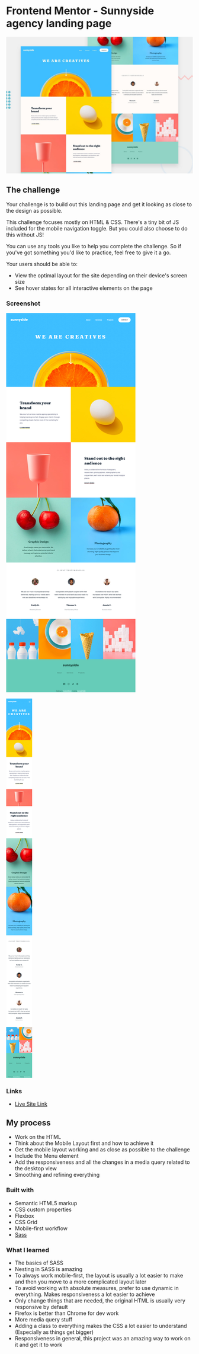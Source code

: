 # Frontend Mentor - Sunnyside agency landing page

![Design preview for the Sunnyside agency landing page coding challenge](./design/desktop-preview.jpg)

## The challenge

Your challenge is to build out this landing page and get it looking as close to the design as possible.

This challenge focuses mostly on HTML & CSS. There's a tiny bit of JS included for the mobile navigation toggle. But you could also choose to do this without JS!

You can use any tools you like to help you complete the challenge. So if you've got something you'd like to practice, feel free to give it a go.

Your users should be able to:

- View the optimal layout for the site depending on their device's screen size
- See hover states for all interactive elements on the page

### Screenshot

![Desktop](./assets/images/desktop-preview.png)

![Mobile](./assets/images/mobile-preview.png)

### Links

- [Live Site Link](https://sunnyside-landingpage-challenge-layout.netlify.app/)

## My process

- Work on the HTML
- Think about the Mobile Layout first and how to achieve it
- Get the mobile layout working and as close as possible to the challenge
- Include the Menu element
- Add the responsiveness and all the changes in a media query related to the desktop view
- Smoothing and refining everything

### Built with

- Semantic HTML5 markup
- CSS custom properties
- Flexbox
- CSS Grid
- Mobile-first workflow
- [Sass](https://sass-lang.com/)

### What I learned

- The basics of SASS
- Nesting in SASS is amazing
- To always work mobile-first, the layout is usually a lot easier to make and then you move to a more complicated layout later
- To avoid working with absolute measures, prefer to use dynamic in everything. Makes responsiveness a lot easier to achieve
- Only change things that are needed, the original HTML is usually very responsive by default
- Firefox is better than Chrome for dev work
- More media query stuff
- Adding a class to everything makes the CSS a lot easier to understand (Especially as things get bigger)
- Responsiveness in general, this project was an amazing way to work on it and get it to work

